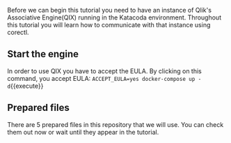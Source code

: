 Before we can begin this tutorial you need to have an instance of Qlik's Associative Engine(QIX) running in the Katacoda environment. Throughout this tutorial you will learn how to communicate with that instance using corectl. 

## Start the engine 
In order to use QIX you have to accept the EULA. By clicking on this command, you accept EULA: `ACCEPT_EULA=yes docker-compose up -d`{{execute}}

## Prepared files
There are 5 prepared files in this repository that we will use. You can check them out now or wait until they appear in the tutorial.
